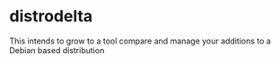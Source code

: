 # distrodelta

This intends to grow to a tool compare and manage your additions to a 
Debian based distribution

